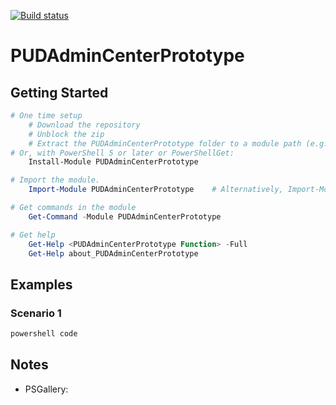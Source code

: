 [![Build status](https://ci.appveyor.com/api/projects/status/github/pldmgg/=master&svg=true)](https://ci.appveyor.com/project/pldmgg/sudo/branch/master)


# PUDAdminCenterPrototype
<Synopsis>

## Getting Started

```powershell
# One time setup
    # Download the repository
    # Unblock the zip
    # Extract the PUDAdminCenterPrototype folder to a module path (e.g. $env:USERPROFILE\Documents\WindowsPowerShell\Modules\)
# Or, with PowerShell 5 or later or PowerShellGet:
    Install-Module PUDAdminCenterPrototype

# Import the module.
    Import-Module PUDAdminCenterPrototype    # Alternatively, Import-Module <PathToModuleFolder>

# Get commands in the module
    Get-Command -Module PUDAdminCenterPrototype

# Get help
    Get-Help <PUDAdminCenterPrototype Function> -Full
    Get-Help about_PUDAdminCenterPrototype
```

## Examples

### Scenario 1

```powershell
powershell code
```

## Notes

* PSGallery: 
